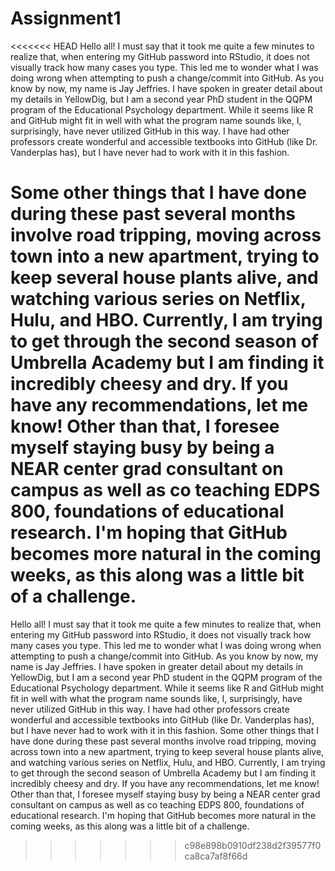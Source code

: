 # Assignment1
<<<<<<< HEAD
Hello all! I must say that it took me quite a few minutes to realize that, when entering my GitHub password into RStudio, it does not visually track how many cases you type. This led me to wonder what I was doing wrong when attempting to push a change/commit into GitHub. As you know by now, my name is Jay Jeffries. I have spoken in greater detail about my details in YellowDig, but I am a second year PhD student in the QQPM program of the Educational Psychology department. While it seems like R and GitHub might fit in well with what the program name sounds like, I, surprisingly, have never utilized GitHub in this way. I have had other professors create wonderful and accessible textbooks into GitHub (like Dr. Vanderplas has), but I have never had to work with it in this fashion.

Some other things that I have done during these past several months involve road tripping, moving across town into a new apartment, trying to keep several house plants alive, and watching various series on Netflix, Hulu, and HBO. Currently, I am trying to get through the second season of Umbrella Academy but I am finding it incredibly cheesy and dry. If you have any recommendations, let me know! Other than that, I foresee myself staying busy by being a NEAR center grad consultant on campus as well as co teaching EDPS 800, foundations of educational research. I'm hoping that GitHub becomes more natural in the coming weeks, as this along was a little bit of a challenge.
=======
Hello all! I must say that it took me quite a few minutes to realize that, when entering my GitHub password into RStudio, it does not visually track how many cases you type. This led me to wonder what I was doing wrong when attempting to  push a change/commit into GitHub. As you know by now, my name is Jay Jeffries. I have spoken in greater detail about my details in YellowDig, but I am a second year PhD student in the QQPM program of the  Educational Psychology department. While it seems like R and GitHub might fit in well with what the program name sounds like, I, surprisingly, have never utilized GitHub in this way. I have had other professors create wonderful and accessible textbooks into GitHub (like Dr. Vanderplas has), but I have never had to work with it in this fashion.
Some other things that I have done during these past several months involve road tripping, moving across town into a new apartment, trying to keep several house plants alive, and watching various series on  Netflix, Hulu, and HBO. Currently, I am trying to get through the second season of Umbrella Academy but I am finding it incredibly cheesy and dry. If you have any recommendations, let me know! Other than that, I foresee myself staying busy by being a NEAR center grad consultant on campus as well as co teaching EDPS 800, foundations of educational research. I'm hoping that GitHub becomes more natural in the coming weeks, as this along was a little bit of a challenge.
>>>>>>> c98e898b0910df238d2f39577f0ca8ca7af8f66d

